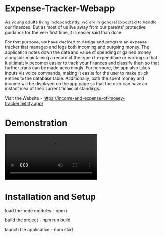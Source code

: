 # Expense-Tracker-Webapp

As young adults living independently, we are in general expected to handle our finances. But as most of us live away from our parents' protective guidance for the very first time, it is easier said than done. 

For that purpose, we have decided to design and program an expense tracker that manages and logs both incoming and outgoing money. The application notes down the date and value of spending or gained money alongside maintaining a record of the type of expenditure or earring so that it ultimately becomes easier to track your finances and classify them so that further plans can be made accordingly. Furthermore, the app also takes inputs via voice commands, making it easier for the user to make quick entries to the database table. 
Additionally, both the spent money and income will be displayed on the app page so that the user can have an instant idea of their current financial standings.



Visit the Website - https://income-and-expense-of-money-tracker.netlify.app/

# Demonstration 
![](https://github.com/shwetankverma13/Expense-Tracker-Webapp/blob/main/Expense-Tracker-Video-Summary.mp4)

# Installation and Setup 

load the node modules -
npm i

build the project - 
npm run build

launch the application - 
npm start 
